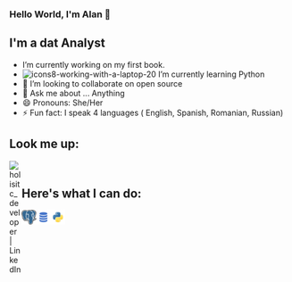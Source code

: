### Hello World, I'm Alan  👋
## I'm a dat Analyst

-  I’m currently working on my first book.
-  ![icons8-working-with-a-laptop-20](https://github.com/aedeguzman/aedeguzman.github.io/assets/110209091/9632aaf8-4704-4eee-bdfd-1fe8dee0b16a)
I’m currently learning Python
- 👯 I’m looking to collaborate on open source
- 💬 Ask me about ... Anything
- 😄 Pronouns: She/Her
- ⚡ Fun fact: I speak 4 languages ( English, Spanish, Romanian, Russian)

## Look me up:
<img align="left" alt="holisitc_developer | LinkedIn" width="22px" src="https://cdn.jsdelivr.net/npm/simple-icons@v3/icons/linkedin.svg" />
<br/>

## Here's what I can do:
<img align="left" alt="postgreSQL" width="26px" src="https://raw.githubusercontent.com/github/explore/80688e429a7d4ef2fca1e82350fe8e3517d3494d/topics/postgresql/postgresql.png" />
<img align="left" alt="SQL" width="26px" src="https://raw.githubusercontent.com/github/explore/80688e429a7d4ef2fca1e82350fe8e3517d3494d/topics/sql/sql.png" />
<img align="left" alt="python" width="26px" src="https://raw.githubusercontent.com/github/explore/80688e429a7d4ef2fca1e82350fe8e3517d3494d/topics/python/python.png" />

